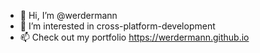 - 👋 Hi, I’m @werdermann
- 👀 I’m interested in cross-platform-development
- 📫 Check out my portfolio https://werdermann.github.io
 
<!--
- 👀 I’m interested in ...
- 🌱 I’m currently learning ...
- 💞️ I’m looking to collaborate on ...
- 📫 How to reach me ...
-->
<!---
werdermann/werdermann is a ✨ special ✨ repository because its `README.md` (this file) appears on your GitHub profile.
You can click the Preview link to take a look at your changes.
--->
